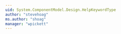 ```yaml
---
uid: System.ComponentModel.Design.HelpKeywordType
author: "stevehoag"
ms.author: "shoag"
manager: "wpickett"
---
```


